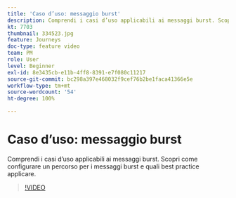 ```yaml
---
title: 'Caso d’uso: messaggio burst'
description: Comprendi i casi d’uso applicabili ai messaggi burst. Scopri come configurare un percorso per i messaggi burst e quali best practice applicare.
kt: 7703
thumbnail: 334523.jpg
feature: Journeys
doc-type: feature video
team: PM
role: User
level: Beginner
exl-id: 8e3435cb-e11b-4ff8-8391-e7f080c11217
source-git-commit: bc298a397e468032f9cef76b2be1faca41366e5e
workflow-type: tm+mt
source-wordcount: '54'
ht-degree: 100%

---
```


# Caso d’uso: messaggio burst

Comprendi i casi d’uso applicabili ai messaggi burst. Scopri come configurare un percorso per i messaggi burst e quali best practice applicare.

>[!VIDEO](https://video.tv.adobe.com/v/334523?quality=12)
